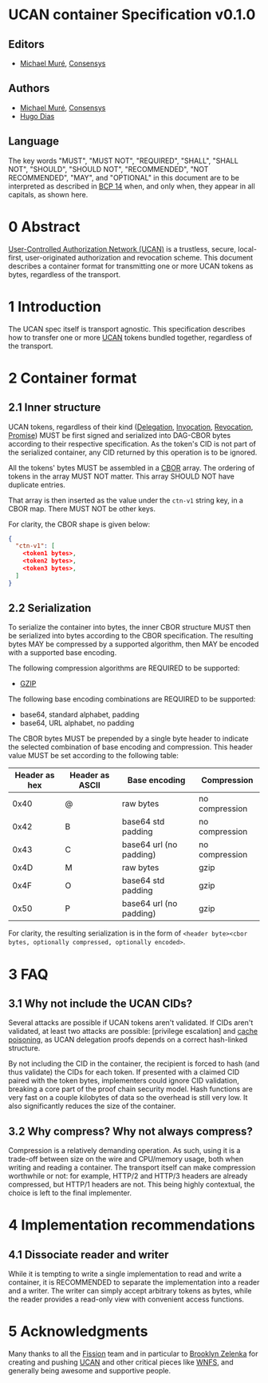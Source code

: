 # UCAN container Specification v0.1.0

## Editors

* [Michael Muré], [Consensys]

## Authors

* [Michael Muré], [Consensys]
* [Hugo Dias]

## Language

The key words "MUST", "MUST NOT", "REQUIRED", "SHALL", "SHALL NOT", "SHOULD", "SHOULD NOT", "RECOMMENDED", "NOT RECOMMENDED", "MAY", and "OPTIONAL" in this document are to be interpreted as described in [BCP 14] when, and only when, they appear in all capitals, as shown here.

# 0 Abstract

[User-Controlled Authorization Network (UCAN)][UCAN] is a trustless, secure, local-first, user-originated authorization and revocation scheme. This document describes a container format for transmitting one or more UCAN tokens as bytes, regardless of the transport.

# 1 Introduction

The UCAN spec itself is transport agnostic. This specification describes how to transfer one or more [UCAN] tokens bundled together, regardless of the transport.

# 2 Container format

## 2.1 Inner structure

UCAN tokens, regardless of their kind ([Delegation], [Invocation], [Revocation], [Promise]) MUST be first signed and serialized into DAG-CBOR bytes according to their respective specification. As the token's CID is not part of the serialized container, any CID returned by this operation is to be ignored.

All the tokens' bytes MUST be assembled in a [CBOR] array. The ordering of tokens in the array MUST NOT matter. This array SHOULD NOT have duplicate entries.

That array is then inserted as the value under the `ctn-v1` string key, in a CBOR map. There MUST NOT be other keys.

For clarity, the CBOR shape is given below:

```json
{
  "ctn-v1": [
    <token1 bytes>,
    <token2 bytes>,
    <token3 bytes>,
  ]
}
```

## 2.2 Serialization

To serialize the container into bytes, the inner CBOR structure MUST then be serialized into bytes according to the CBOR specification. The resulting bytes MAY be compressed by a supported algorithm, then MAY be encoded with a supported base encoding.

The following compression algorithms are REQUIRED to be supported:
- [GZIP]

The following base encoding combinations are REQUIRED to be supported:
- base64, standard alphabet, padding
- base64, URL alphabet, no padding

The CBOR bytes MUST be prepended by a single byte header to indicate the selected combination of base encoding and compression. This header value MUST be set according to the following table:

| Header as hex | Header as ASCII | Base encoding           | Compression    |
|---------------|-----------------|-------------------------|----------------|
| 0x40          | @               | raw bytes               | no compression | 
| 0x42          | B               | base64 std padding      | no compression | 
| 0x43          | C               | base64 url (no padding) | no compression | 
| 0x4D          | M               | raw bytes               | gzip           | 
| 0x4F          | O               | base64 std padding      | gzip           | 
| 0x50          | P               | base64 url (no padding) | gzip           | 

For clarity, the resulting serialization is in the form of `<header byte><cbor bytes, optionally compressed, optionally encoded>`.

# 3 FAQ

## 3.1 Why not include the UCAN CIDs?

Several attacks are possible if UCAN tokens aren't validated. If CIDs aren't validated, at least two attacks are possible: [privilege escalation] and [cache poisoning], as UCAN delegation proofs depends on a correct hash-linked structure.

By not including the CID in the container, the recipient is forced to hash (and thus validate) the CIDs for each token. If presented with a claimed CID paired with the token bytes, implementers could ignore CID validation, breaking a core part of the proof chain security model. Hash functions are very fast on a couple kilobytes of data so the overhead is still very low. It also significantly reduces the size of the container.

## 3.2 Why compress? Why not always compress?

Compression is a relatively demanding operation. As such, using it is a trade-off between size on the wire and CPU/memory usage, both when writing and reading a container. The transport itself can make compression worthwhile or not: for example, HTTP/2 and HTTP/3 headers are already compressed, but HTTP/1 headers are not. This being highly contextual, the choice is left to the final implementer.

# 4 Implementation recommendations

## 4.1 Dissociate reader and writer

While it is tempting to write a single implementation to read and write a container, it is RECOMMENDED to separate the implementation into a reader and a writer. The writer can simply accept arbitrary tokens as bytes, while the reader provides a read-only view with convenient access functions.

# 5 Acknowledgments

Many thanks to all the [Fission] team and in particular to [Brooklyn Zelenka] for creating and pushing [UCAN] and other critical pieces like [WNFS], and generally being awesome and supportive people.

<!-- External Links -->

[BCP 14]: https://www.rfc-editor.org/info/bcp14
[Brooklyn Zelenka]: https://github.com/expede
[CBOR]: https://www.rfc-editor.org/rfc/rfc8949.html
[Consensys]: https://consensys.io/
[Delegation]: https://github.com/ucan-wg/delegation/tree/v1_ipld
[Fission]: https://fission.codes
[GZIP]: https://datatracker.ietf.org/doc/html/rfc1952
[Hugo Dias]: https://github.com/hugomrdias
[Invocation]: https://github.com/ucan-wg/invocation
[Michael Muré]: https://github.com/MichaelMure/
[Promise]: https://github.com/ucan-wg/promise/tree/v1-rc1
[Revocation]: https://github.com/ucan-wg/revocation/tree/first-draft
[UCAN]: https://github.com/ucan-wg/spec
[WNFS]: https://github.com/wnfs-wg
[cache poisoning]: https://en.wikipedia.org/wiki/Cache_poisoning
[privilede escalation]: https://en.wikipedia.org/wiki/Privilege_escalation
